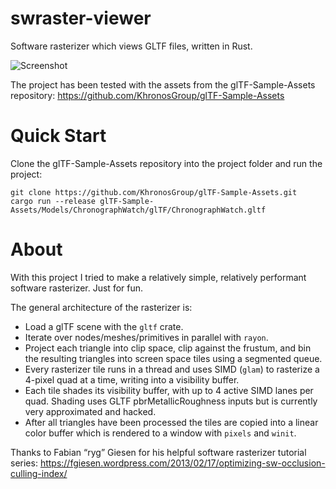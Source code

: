 # swraster-viewer
Software rasterizer which views GLTF files, written in Rust.

![Screenshot](https://github.com/user-attachments/assets/3ed5cf7a-52ef-4cdc-ac62-43f0a752952e)

The project has been tested with the assets from the glTF-Sample-Assets repository: https://github.com/KhronosGroup/glTF-Sample-Assets

# Quick Start
Clone the glTF-Sample-Assets repository into the project folder and run the project:
```
git clone https://github.com/KhronosGroup/glTF-Sample-Assets.git
cargo run --release glTF-Sample-Assets/Models/ChronographWatch/glTF/ChronographWatch.gltf
```

# About
With this project I tried to make a relatively simple, relatively performant software rasterizer. Just for fun.

The general architecture of the rasterizer is:
- Load a glTF scene with the `gltf` crate.
- Iterate over nodes/meshes/primitives in parallel with `rayon`.
- Project each triangle into clip space, clip against the frustum, and bin the resulting triangles into screen space tiles using a segmented queue.
- Every rasterizer tile runs in a thread and uses SIMD (`glam`) to rasterize a 4-pixel quad at a time, writing into a visibility buffer.
- Each tile shades its visibility buffer, with up to 4 active SIMD lanes per quad. Shading uses GLTF pbrMetallicRoughness inputs but is currently very approximated and hacked.
- After all triangles have been processed the tiles are copied into a linear color buffer which is rendered to a window with `pixels` and `winit`.

Thanks to Fabian “ryg” Giesen for his helpful software rasterizer tutorial series: https://fgiesen.wordpress.com/2013/02/17/optimizing-sw-occlusion-culling-index/
